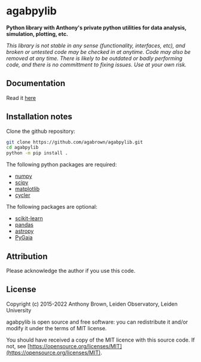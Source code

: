 # agabpylib

__Python library with Anthony's private python utilities for data analysis, simulation, plotting, etc.__

_This library is not stable in any sense (functionality, interfaces, etc), and
broken or untested code may be checked in at anytime. Code may also be removed
at any time. There is likely to be outdated or badly performing code, and
there is no committment to fixing issues. Use at your own risk._

## Documentation

Read it [here](https://agabpylib.readthedocs.io)

## Installation notes

Clone the github repository:
```bash
git clone https://github.com/agabrown/agabpylib.git
cd agabpylib
python -m pip install .
```

The following python packages are required:

* [numpy](http://www.numpy.org/)
* [scipy](https://www.scipy.org/)
* [matplotlib](https://matplotlib.org/)
* [cycler](https://github.com/matplotlib/cycler)

The following packages are optional:

* [scikit-learn](http://scikit-learn.org/stable/index.html)
* [pandas](https://pandas.pydata.org/)
* [astropy](https://www.astropy.org/)
* [PyGaia](https://github.com/agabrown/PyGaia)

## Attribution

Please acknowledge the author if you use this code.

## License

Copyright (c) 2015-2022 Anthony Brown, Leiden Observatory, Leiden University

agabpylib is open source and free software: you can redistribute it and/or
modify it under the terms of MIT license.

You should have received a copy of the MIT licence with this source code. If not, see
[https://opensource.org/licenses/MIT](https://opensource.org/licenses/MIT).
